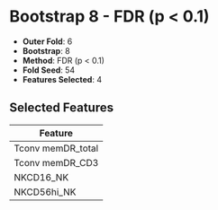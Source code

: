 # Bootstrap 8 - FDR (p < 0.1)

- **Outer Fold**: 6
- **Bootstrap**: 8
- **Method**: FDR (p < 0.1)
- **Fold Seed**: 54
- **Features Selected**: 4

## Selected Features

| Feature |
|---------|
| Tconv memDR_total |
| Tconv memDR_CD3 |
| NKCD16_NK |
| NKCD56hi_NK |
